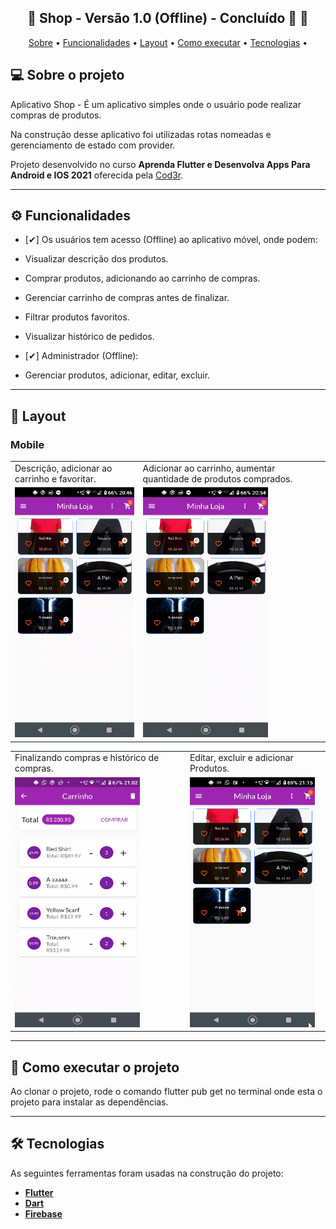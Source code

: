 <h2 align="center"> 
	🚧  Shop - Versão 1.0 (Offline) - Concluído 🚀 🚧
</h2>

<p align="center">
 <a href="#-sobre-o-projeto">Sobre</a> •
 <a href="#-funcionalidades">Funcionalidades</a> •
 <a href="#-layout">Layout</a> • 
 <a href="#-como-executar-o-projeto">Como executar</a> • 
 <a href="#-tecnologias">Tecnologias</a> • 
</p>

## 💻 Sobre o projeto

Aplicativo Shop - É um aplicativo simples onde o usuário pode realizar compras de produtos.

Na construção desse aplicativo foi utilizadas rotas nomeadas e gerenciamento de estado com provider.


Projeto desenvolvido no curso **Aprenda Flutter e Desenvolva Apps Para Android e IOS 2021** oferecida pela [Cod3r](https://www.udemy.com/course/curso-flutter/).

---
## ⚙️ Funcionalidades

- [✔] Os usuários tem acesso (Offline) ao aplicativo móvel, onde podem:

- Visualizar descrição dos produtos.
- Comprar produtos, adicionando ao carrinho de compras.
- Gerenciar carrinho de compras antes de finalizar.
- Filtrar produtos favoritos.
- Visualizar histórico de pedidos.
  
- [✔] Administrador (Offline):
- Gerenciar produtos, adicionar, editar, excluir.

---
## 🎨 Layout

### Mobile
<table>
  <tr>
    <td>Descrição, adicionar ao carrinho e favoritar.</td>
     <td>Adicionar ao carrinho, aumentar quantidade de produtos comprados.</td>
  </tr>
  <tr>
    <td><img src="git\shop.gif" width=200 height=400></td>
    <td><img src="git\shop2.gif" width=200 height=400></td>
  </tr>
 </table>

 <table>
  <tr>
    <td>Finalizando compras e histórico de compras.</td>
     <td>Editar, excluir e adicionar Produtos.</td>
  </tr>
  <tr>
    <td><img src="git\shop3.gif" width=200 height=400></td>
    <td><img src="git\shop4.gif" width=200 height=400></td>
  </tr>
 </table>


---

## 🚀 Como executar o projeto

Ao clonar o projeto, rode o comando flutter pub get no terminal onde esta o projeto para instalar as dependências.

---

## 🛠 Tecnologias
As seguintes ferramentas foram usadas na construção do projeto:

-  **[Flutter](https://flutter.dev)**
-  **[Dart](https://dart.dev)**
-  **[Firebase](https://firebase.google.com/?hl=pt-br)**

